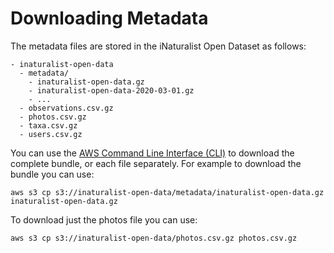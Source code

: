 # Downloading Metadata

The metadata files are stored in the iNaturalist Open Dataset as follows:

```
- inaturalist-open-data
  - metadata/
    - inaturalist-open-data.gz
    - inaturalist-open-data-2020-03-01.gz
    - ...
  - observations.csv.gz
  - photos.csv.gz
  - taxa.csv.gz
  - users.csv.gz
```

You can use the [AWS Command Line Interface (CLI)](https://aws.amazon.com/cli/) to download the complete bundle, or each file separately. For example to download the bundle you can use:

```
aws s3 cp s3://inaturalist-open-data/metadata/inaturalist-open-data.gz inaturalist-open-data.gz
```

To download just the photos file you can use:

```
aws s3 cp s3://inaturalist-open-data/photos.csv.gz photos.csv.gz
```